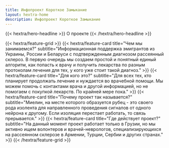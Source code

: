 ```yaml
---
title: Инфопроект Короткое Замыкание
layout: hextra-home
description: Инфопроект Короткое Замыкание
---
```


<div class="hx-mt-6 hx-mb-6">
{{< hextra/hero-headline >}}
  О проекте
{{< /hextra/hero-headline >}}
</div>

<div class="hx-mt-6"></div>

{{< hextra/feature-grid >}}
    {{< hextra/feature-card
         title="Чем мы занимаемся?"
         subtitle="Информационная поддержка эмигрантов из Украины, России и Беларуси с подтвержденным диагнозом рассеянный склероз. В первую очередь мы создаем простой и понятный единый алгоритм, как попасть к врачу и получить лекарства по разным протоколам лечения для тех, у кого уже стоит такой диагноз."
    >}}
    {{< hextra/feature-card
         title="Для кого это?"
         subtitle="Для всех тех, кто планирует продолжать лечение и нуждается во врачебной помощи. Мы можем помочь с контактами врача и другой информацией, но не помогаем с покупкой лекарств. По крайней мере пока."
    >}}
    {{< hextra/feature-card
         title="Почему проект так называется?"
         subtitle="Миелин, на месте которого образуется рубец - это своего рода изолента для направленного проведения сигналов от одного нейрона к другому. Если изоляция перестает работать, то связь прерывается."
    >}}
    {{< hextra/feature-card
         title="Где действует проект?"
         subtitle="На данный момент проект работает только в Грузии, но мы активно ищем волонтеров и врачей-неврологов, специализирующихся на рассеянном склерозе в Армении, Турции, Сербии и других странах."
    >}}
{{< /hextra/feature-grid >}}
